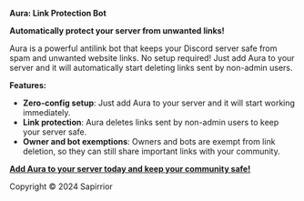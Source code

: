 **Aura: Link Protection Bot**

**Automatically protect your server from unwanted links!**

Aura is a powerful antilink bot that keeps your Discord server safe from spam and unwanted website links. No setup required! Just add Aura to your server and it will automatically start deleting links sent by non-admin users.

**Features:**

* **Zero-config setup**: Just add Aura to your server and it will start working immediately.
* **Link protection**: Aura deletes links sent by non-admin users to keep your server safe.
* **Owner and bot exemptions**: Owners and bots are exempt from link deletion, so they can still share important links with your community.

[**Add Aura to your server today and keep your community safe!**](https://discord.com/oauth2/authorize?client_id=1189826779091828796&permissions=10240&integration_type=0&scope=bot)

Copyright © 2024 Sapirrior
